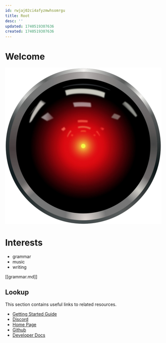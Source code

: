 ```yaml
---
id: rwjaj02ci4afyzmwhsomrgu
title: Root
desc: ''
updated: 1740519307636
created: 1740519307636
---
```

# Welcome 

![hal-lo](image-40.png)

# Interests 

- grammar
- music 
- writing 

[[grammar.md]]


## Lookup

This section contains useful links to related resources.

- [Getting Started Guide](https://link.dendron.so/6b25)
- [Discord](https://link.dendron.so/6b23)
- [Home Page](https://wiki.dendron.so/)
- [Github](https://link.dendron.so/6b24)
- [Developer Docs](https://docs.dendron.so/)